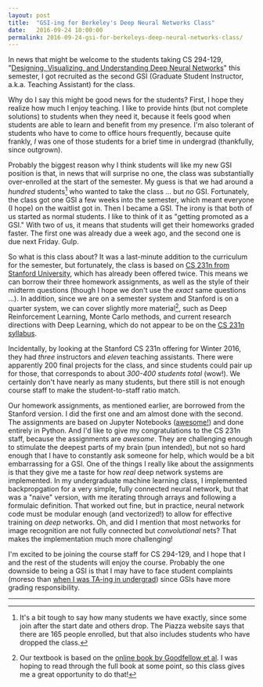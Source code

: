 ```yaml
---
layout: post
title:  "GSI-ing for Berkeley's Deep Neural Networks Class"
date:   2016-09-24 10:00:00
permalink: 2016-09-24-gsi-for-berkeleys-deep-neural-networks-class/
---
```


In news that might be welcome to the students taking CS 294-129, "[Designing,
Visualizing, and Understanding Deep Neural Networks][1]" this semester, I got
recruited as the second GSI (Graduate Student Instructor, a.k.a. Teaching
Assistant) for the class.

Why do I say this might be good news for the students? First, I hope they
realize how much I enjoy teaching. I like to provide hints (but not complete
solutions) to students when they need it, because it feels good when students
are able to learn and benefit from my presence. I'm also tolerant of students
who have to come to office hours frequently, because quite frankly, *I* was one
of those students for a brief time in undergrad (thankfully, since outgrown).

Probably the biggest reason why I think students will like my new GSI position
is that, in news that will surprise no one, the class was substantially
over-enrolled at the start of the semester. My guess is that we had around a
*hundred* students[^piazza] who wanted to take the class ... but *no* GSI.
Fortunately, the class got one GSI a few weeks into the semester, which meant
everyone (I hope) on the waitlist got in. Then I became a GSI. The irony is that
both of us started as normal students. I like to think of it as "getting
promoted as a GSI." With two of us, it means that students will get their
homeworks graded faster. The first one was already due a week ago, and the
second one is due next Friday. Gulp.

So what is this class about? It was a last-minute addition to the curriculum for
the semester, but fortunately, the class is based on [CS 231n from Stanford
University][2], which has already been offered twice. This means we can borrow
their three homework assignments, as well as the style of their midterm
questions (though I hope we don't use the *exact* same questions ...). In
addition, since we are on a semester system and Stanford is on a quarter system,
we can cover slightly more material[^deep_learning], such as Deep Reinforcement
Learning, Monte Carlo methods, and current research directions with Deep
Learning, which do not appear to be on the [CS 231n syllabus][6].

Incidentally, by looking at the Stanford CS 231n offering for Winter 2016, they
had *three* instructors and *eleven* teaching assistants. There were apparently
200 final projects for the class, and since students could pair up for those,
that corresponds to about *300-400 students total* (wow!). We certainly don't
have nearly as many students, but there still is not enough course staff to make
the student-to-staff ratio match.

Our homework assignments, as mentioned earlier, are borrowed from the Stanford
version. I did the first one and am almost done with the second. The assignments
are based on Jupyter Notebooks ([awesome!][4]) and done entirely in Python. And
I'd like to give my congratulations to the CS 231n staff, because the
assignments are *awesome*. They are challenging enough to stimulate the deepest
parts of my brain (pun intended), but not so hard enough that I have to
constantly ask someone for help, which would be a bit embarrassing for a GSI.
One of the things I really like about the assignments is that they give me a
taste for how *real* deep network systems are implemented. In my undergraduate
machine learning class, I implemented backpropgation for a very simple, fully
connected neural network, but that was a "naive" version, with me iterating
through arrays and following a formulaic definition. That worked out fine, but
in practice, neural network code must be modular enough (and vectorized!) to
allow for effective training on *deep* networks. Oh, and did I mention that most
networks for image recognition are not fully connected but *convolutional* nets?
That makes the implementation much more challenging!

I'm excited to be joining the course staff for CS 294-129, and I hope that I and
the rest of the students will enjoy the course. Probably the one downside to
being a GSI is that I may have to face student complaints (moreso than [when I
was TA-ing in undergrad][5]) since GSIs have more grading responsibility.

***

[^piazza]: It's a bit tough to say how many students we have exactly, since some
    join after the start date and others drop. The Piazza website says that
    there are 165 people enrolled, but that also includes students who have
    dropped the class.

[^deep_learning]: Our textbook is based on the [online book by Goodfellow et
    al][3]. I was hoping to read through the full book at some point, so this
    class gives me a great opportunity to do that!

[1]:https://bcourses.berkeley.edu/courses/1453965
[2]:http://cs231n.stanford.edu/
[3]:http://www.deeplearningbook.org/
[4]:https://danieltakeshi.github.io/2016-01-16-ipython-jupyter-notebooks-and-matplotlib/
[5]:https://danieltakeshi.github.io/2013/04/26/whats-it-like-being-an-undergraduate-teaching-assistant/
[6]:http://cs231n.stanford.edu/syllabus.html
